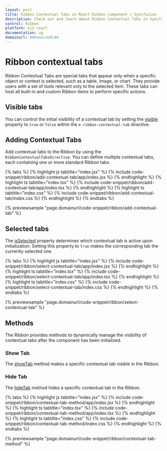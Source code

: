 ```yaml
---
layout: post
title: Ribbon Contextual Tabs in React Ribbon component | Syncfusion
description: Check out and learn about Ribbon Contextual Tabs in Syncfusion React Ribbon component of Syncfusion Essential JS 2 and more.
control: Ribbon
platform: ej2-react
documentation: ug
domainurl: ##DomainURL##
---
```


# Ribbon contextual tabs

Ribbon Contextual Tabs are special tabs that appear only when a specific object or context is selected, such as a table, image, or chart. They provide users with a set of tools relevant only to the selected item. These tabs can host all built-in and custom Ribbon items to perform specific actions.

## Visible tabs

You can control the initial visibility of a contextual tab by setting the [visible](https://ej2.syncfusion.com/react/documentation/api/ribbon/ribbonContextualTabSettingsModel/#visible) property to `true` or `false` within the `e-ribbon-contextual-tab` directive.

## Adding Contextual Tabs

Add contextual tabs to the Ribbon by using the `RibbonContextualTabsDirective`. You can define multiple contextual tabs, each containing one or more standard Ribbon tabs.

{% tabs %}
{% highlight js tabtitle="index.jsx" %}
{% include code-snippet/ribbon/add-contextual-tab/app/index.jsx %}
{% endhighlight %}
{% highlight ts tabtitle="index.tsx" %}
{% include code-snippet/ribbon/add-contextual-tab/app/index.tsx %}
{% endhighlight %}
{% highlight ts tabtitle="index.css" %}
{% include code-snippet/ribbon/add-contextual-tab/index.css %}
{% endhighlight %}
{% endtabs %}

{% previewsample "page.domainurl/code-snippet/ribbon/add-contextual-tab" %}

## Selected tabs

The [isSelected](https://ej2.syncfusion.com/react/documentation/api/ribbon/ribbonContextualTabSettingsModel/#isselected) property determines which contextual tab is active upon initialization. Setting this property to `true` makes the corresponding tab the currently selected one.

{% tabs %}
{% highlight js tabtitle="index.jsx" %}
{% include code-snippet/ribbon/select-contextual-tab/app/index.jsx %}
{% endhighlight %}
{% highlight ts tabtitle="index.tsx" %}
{% include code-snippet/ribbon/select-contextual-tab/app/index.tsx %}
{% endhighlight %}
{% highlight ts tabtitle="index.css" %}
{% include code-snippet/ribbon/select-contextual-tab/index.css %}
{% endhighlight %}
{% endtabs %}

{% previewsample "page.domainurl/code-snippet/ribbon/select-contextual-tab" %}

## Methods

The Ribbon provides methods to dynamically manage the visibility of contextual tabs after the component has been initialized.

### Show Tab

The [showTab](https://ej2.syncfusion.com/react/documentation/api/ribbon/#showtab) method makes a specific contextual tab visible in the Ribbon.

### Hide Tab

The [hideTab](https://ej2.syncfusion.com/react/documentation/api/ribbon/#hidetab) method hides a specific contextual tab in the Ribbon.

{% tabs %}
{% highlight js tabtitle="index.jsx" %}
{% include code-snippet/ribbon/contextual-tab-method/app/index.jsx %}
{% endhighlight %}
{% highlight ts tabtitle="index.tsx" %}
{% include code-snippet/ribbon/contextual-tab-method/app/index.tsx %}
{% endhighlight %}
{% highlight ts tabtitle="index.css" %}
{% include code-snippet/ribbon/contextual-tab-method/index.css %}
{% endhighlight %}
{% endtabs %}

{% previewsample "page.domainurl/code-snippet/ribbon/contextual-tab-method" %}
